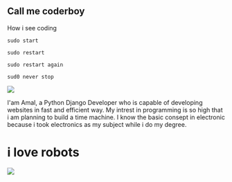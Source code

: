 

<body>
    <div>
        <h2 >Call me coderboy</h2>
    </div>
</body>

How i see coding
````
sudo start
````
````
sudo restart
````
````
sudo restart again
````
````
sud0 never stop
````

<img src="https://www.gif-maniac.com/gifs/31/31241.gif">


I'am Amal, a Python Django Developer who is capable of developing websites in fast and efficient way. 
My intrest in programming is so high that i am planning to build a time machine.
I know the basic consept in electronic because i took electronics as my subject while i do my degree.


<h1>i love robots</h1>
<img src="https://orig00.deviantart.net/b4ae/f/2018/201/d/5/iron_man_pixel_gif_by_maytheforcebewithyou-dchsrbt.png" >

